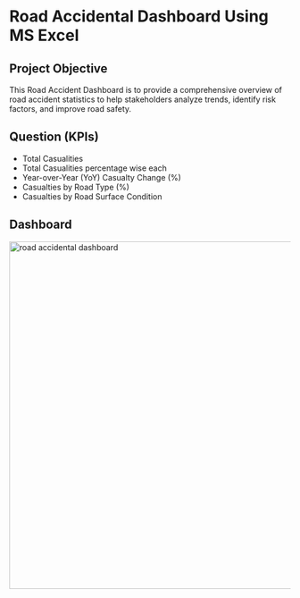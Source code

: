 # Road Accidental Dashboard Using MS Excel
## Project Objective
This Road Accident Dashboard is to provide a comprehensive overview of road accident statistics to help stakeholders analyze trends, identify risk factors, and improve road safety.

## Question (KPIs)
- Total Casualities  
- Total Casualities percentage wise each
- Year-over-Year (YoY) Casualty Change (%)
- Casualties by Road Type (%)
- Casualties by Road Surface Condition 


## Dashboard
<img width="622" alt="road accidental dashboard" src="https://github.com/user-attachments/assets/11131cab-6fb8-4d06-8e7a-448bf538e513" />
